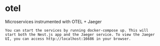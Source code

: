 # otel
Microservices instrumented with OTEL + Jaeger

```
You can start the services by running docker-compose up. This will start both the Nest.js app and the Jaeger service. To view the Jaeger UI, you can access http://localhost:16686 in your browser.
```